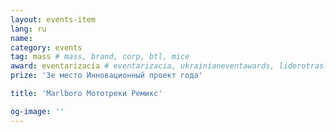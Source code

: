 ```yaml
---
layout: events-item
lang: ru
name: 
category: events
tag: mass # mass, brand, corp, btl, mice
award: eventarizacia # eventarizacia, ukrainianeventawards, liderotrasli
prize: '3е место Инновационный проект года'

title: 'Marlboro Мототреки Ремикс'

og-image: ''
---
```

